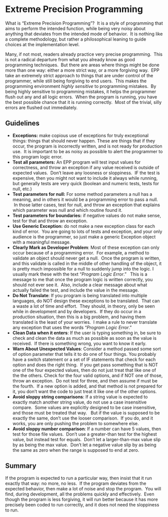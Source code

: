 #  Extreme Precision Programming

What is “Extreme Precision Programming”?  It is a style of programming that aims to perform the intended function, while being very noisy about anything that deviates from the intended mode of behavior.  It is nothing like a complete methodology, but rather a philosophical leaning to guide choices at the implementation level. 

Many, if not most, readers already practice very precise programming.  This is not a radical departure from what you already know as good programming techniques.  But there are areas where things might be done more than one way: either a more strict way, or a more forgiving way.  EPP take an extremely strict approach to things that are under control of the programmer, while still being forgiving to end users.  This makes the programming environment _highly sensitive_ to programming mistakes.  By being highly sensitive to programming mistakes, it helps the programmer flush out any and all logic errors.  When the program is running, you have the best possible chance that it is running correctly.  Most of the trivial, silly errors are flushed out immediately.

## Guidelines

*   **Exceptions:** make copious use of exceptions for truly exceptional things: things that should never happen. These are things that if they occur, the program is incorrectly written, and is not ready for production use.  It is important to be as noisy as possible to alert the programmer to this program logic error.
*   **Test all parameters:** An EPP program will test input values for correctness, and throw an exception if any value received is outside of expected values.  Don’t leave any loosness or sloppiness.  IF the test is expensive, then you might not want to include it always while running, but generally tests are very quick (boolean and numeric tests, tests for null, etc.)
*   **Test parameters for null:** For some method parameters a null has a meaning, and in others it would be a programming error to pass a null.  In those latter cases, test for null, and throw an exception that explains which parameter was null and which routine found it.
*   **Test parameters for boundaries:** if negative values do not make sense, test for that and throw an exception.
*   **Use Generic Exception:** do not make a new exception class for each kind of error.  You are going to lots of tests and exception, and your only audience is the programmer, so just make a generic Exception object with a meaningful message.
*   **Clearly Mark as Developer Problem**: Most of these exception can only occur because of a programming error.  For example, a method to validate an object should never get a null.  Once the program is written, and this validate is called in the middle of other handling of the object, it is pretty much impossible for a null to suddenly jump into the logic. I usually mark these with the text “_Program Logic Error_.”   This is a message to me that once the program logic is written correctly, you should not ever see it.  Also, include a clear message about what actually failed the test, and include the value in the message.
*   **Do Not Translate**: If you program is being translated into multiple languages, do NOT design these exceptions to be translated.  That can a waste a lot of time and effort.  They should, in theory, only be seen while in development and by developers.  If they do occur in a production situation, then this is a big problem, and having them translated is the least of your worries.  I make a rule to never translate any exception that uses the words “_Program Logic Error_.”
*   **Clean Data when it enters**: If the user is typing something in, be sure to check and clean the data as much as possible as soon as the value is received.  If there is something wrong, you want to know it early.
*   **Warn About Unexpected Values**: Consider a method passed some sort of option parameter that tells it to do one of four things. You probably have a switch statement or a set of IF statements that check for each option and does the right thing.  If you get pass something that is NOT one of the four expected values, then do not just treat that like one of the the others. Check for the four valid options, and if NOT one of those, throw an exception.  Do not test for three, and then assume if must be the fourth.  If a new option is added, and that method is not prepared for it, you don’t want the code to just treat it like one of the other options.
*   **Avoid sloppy string comparisons**: If a string value is expected to exactly match another string value, do not use a case insensitive compare.  Some values are explicitly designed to be case insensitive, and those must be treated that way.   But if the value is supposed to be exactly the same, don’t use the looser comparison.  If you do, and it works, you are only pushing the problem to somewhere else.
*   **Avoid sloppy number comparison**: If a number can have 5 values, then test for those file values.  Don’t use a greater-than test for the highest value, but instead test for equals.  Don’t let a larger-than-max value slip by as being the max value.  Don’t let a negative value slip by as being the same as zero when the range is supposed to end at zero.

## Summary

If the program is expected to run a particular way, then insist that it run exactly that way: no more, no less.  If the program deviates from the expected behavior, then make a lot of noise and stop the program.  You will find, during development, all the problems quickly and effectively.  Even though the program is less forgiving, it will run better because it has more precisely been coded to run correctly, and it does not need the sloppiness to run.